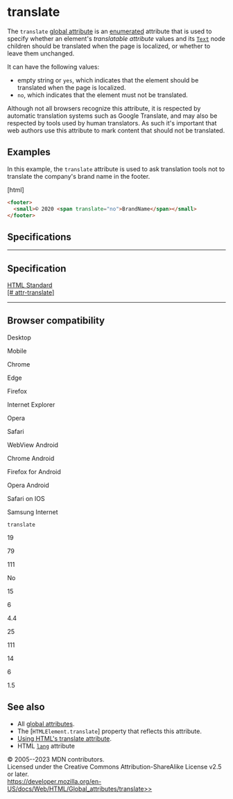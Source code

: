 translate
=========

The `translate` [global attribute](_Resources/Markup%20And%20Styling/html/global_attributes/index.md) is an
[enumerated](https://developer.mozilla.org/en-US/docs/Glossary/Enumerated)
attribute that is used to specify whether an element\'s *translatable
attribute* values and its
[`Text`](https://developer.mozilla.org/en-US/docs/Web/API/Text) node
children should be translated when the page is localized, or whether to
leave them unchanged.

It can have the following values:

- empty string or `yes`, which indicates that the element should be
    translated when the page is localized.
- `no`, which indicates that the element must not be translated.

Although not all browsers recognize this attribute, it is respected by
automatic translation systems such as Google Translate, and may also be
respected by tools used by human translators. As such it\'s important
that web authors use this attribute to mark content that should not be
translated.

Examples
--------

In this example, the `translate` attribute is used to ask translation
tools not to translate the company\'s brand name in the footer.

[html]

```html
<footer>
  <small>© 2020 <span translate="no">BrandName</span></small>
</footer>
```

Specifications
--------------

  ------------------------------------------------------------------------------------------

Specification
  ------------------------------------------------------------------------------------------

  [HTML Standard\
  [\#
  attr-translate]](https://html.spec.whatwg.org/multipage/dom.html#attr-translate)

  ------------------------------------------------------------------------------------------

Browser compatibility
---------------------

Desktop

Mobile

Chrome

Edge

Firefox

Internet Explorer

Opera

Safari

WebView Android

Chrome Android

Firefox for Android

Opera Android

Safari on IOS

Samsung Internet

`translate`

19

79

111

No

15

6

4.4

25

111

14

6

1.5

See also
--------

- All [global attributes](_Resources/Markup%20And%20Styling/html/global_attributes/index.md).
- The [`HTMLElement.translate`] property that
    reflects this attribute.
- [Using HTML\'s translate
    attribute](https://www.w3.org/International/questions/qa-translate-flag).
- HTML [`lang`](_Resources/Markup%20And%20Styling/html/global_attributes/index.md#lang) attribute

© 2005--2023 MDN contributors.\
Licensed under the Creative Commons Attribution-ShareAlike License v2.5
or later.\
https://developer.mozilla.org/en-US/docs/Web/HTML/Global_attributes/translate>>
